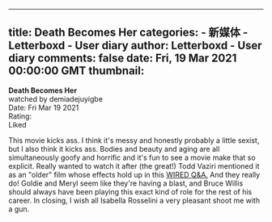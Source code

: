 
---
title: Death Becomes Her
categories: 
    - 新媒体
    - Letterboxd - User diary
author: Letterboxd - User diary
comments: false
date: Fri, 19 Mar 2021 00:00:00 GMT
thumbnail: 
---

<div>   
<b>Death Becomes Her</b><br>watched by demiadejuyigbe<br>Date: Fri Mar 19 2021<br>Rating:  <br>Liked<br>








<div>



<div><p>This movie kicks ass. I think it's messy and honestly probably a little sexist, but I also think it kicks ass. Bodies and beauty and aging are all simultaneously goofy and horrific and it's fun to see a movie make that so explicit. Really wanted to watch it after (the great!) Todd Vaziri mentioned it as an "older" film whose effects hold up in this <a href="https://www.youtube.com/watch?v=EhLWP_l6CBU" rel="nofollow">WIRED Q&A.</a> And they really do! Goldie and Meryl seem like they're having a blast, and Bruce Willis should always have been playing this exact kind of role for the rest of his career. In closing, I wish all Isabella Rosselini a very pleasant shoot me with a gun.</p></div>

</div>
  
</div>
            